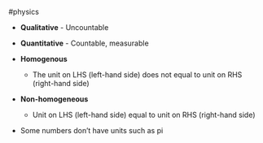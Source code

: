 #physics

- **Qualitative** - Uncountable
- **Quantitative** - Countable, measurable

- **Homogenous**
	- The unit on LHS (left-hand side) does not equal to unit on RHS (right-hand side)
	
- **Non-homogeneous**
	- Unit on LHS (left-hand side) equal to unit on RHS (right-hand side)
	
- Some numbers don’t have units such as pi
